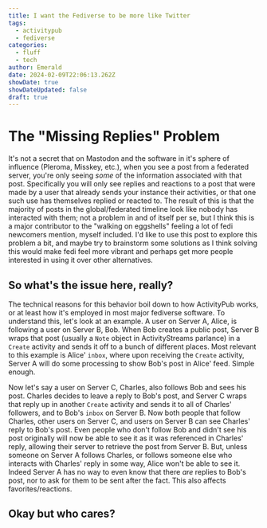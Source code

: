```yaml
---
title: I want the Fediverse to be more like Twitter
tags:
  - activitypub
  - fediverse
categories:
  - fluff
  - tech
author: Emerald
date: 2024-02-09T22:06:13.262Z
showDate: true
showDateUpdated: false
draft: true
---
```


# The "Missing Replies" Problem

It's not a secret that on Mastodon and the software in it's sphere of influence (Pleroma, Misskey, etc.), when you see a post from a federated server, you're only seeing *some* of the information associated with that post. Specifically you will only see replies and reactions to a post that were made by a user that already sends your instance their activities, or that one such use has themselves replied or reacted to. The result of this is that the majority of posts in the global/federated timeline look like nobody has interacted with them; not a problem in and of itself per se, but I think this is a major contributor to the "walking on eggshells" feeling a lot of fedi newcomers mention, myself included. I'd like to use this post to explore this problem a bit, and maybe try to brainstorm some solutions as I think solving this would make fedi feel more vibrant and perhaps get more people interested in using it over other alternatives.

## So what's the issue here, really?

The technical reasons for this behavior boil down to how ActivityPub works, or at least how it's employed in most major fediverse software. To understand this, let's look at an example. A user on Server A, Alice, is following a user on Server B, Bob. When Bob creates a public post, Server B wraps that post (usually a `Note` object in ActivityStreams parlance) in a `Create` activity and sends it off to a bunch of different places. Most relevant to this example is Alice' `inbox`,  where upon receiving the `Create` activity, Server A will do some processing to show Bob's post in Alice' feed. Simple enough.

Now let's say a user on Server C, Charles, also follows Bob and sees his post. Charles decides to leave a reply to Bob's post, and Server C wraps that reply up in another `Create` activity and sends it to all of Charles' followers, and to Bob's `inbox` on Server B. Now both people that follow Charles, other users on Server C, and users on Server B can see Charles' reply to Bob's post. Even people who don't follow Bob and didn't see his post originally will now be able to see it as it was referenced in Charles' reply, allowing their server to retrieve the post from Server B. But, unless someone on Server A follows Charles, or follows someone else who interacts with Charles' reply in some way, Alice won't be able to see it. Indeed Server A has no way to even know that there *are* replies to Bob's post, nor to ask for them to be sent after the fact. This also affects favorites/reactions. 

## Okay but who cares?
